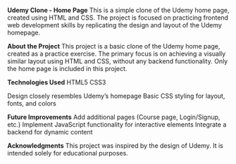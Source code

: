 **Udemy Clone - Home Page**
This is a simple clone of the Udemy home page, created using HTML and CSS. The project is focused on practicing frontend web development skills by replicating the design and layout of the Udemy homepage.

**About the Project**
This project is a basic clone of the Udemy home page, created as a practice exercise. The primary focus is on achieving a visually similar layout using HTML and CSS, without any backend functionality. Only the home page is included in this project.

**Technologies Used**
HTML5
CSS3

Design closely resembles Udemy’s homepage
Basic CSS styling for layout, fonts, and colors

**Future Improvements**
Add additional pages (Course page, Login/Signup, etc.)
Implement JavaScript functionality for interactive elements
Integrate a backend for dynamic content

**Acknowledgments**
This project was inspired by the design of Udemy. It is intended solely for educational purposes.

